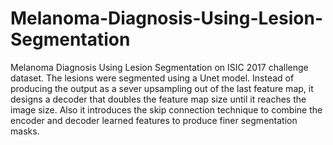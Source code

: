 # Melanoma-Diagnosis-Using-Lesion-Segmentation
Melanoma Diagnosis Using Lesion Segmentation on ISIC 2017 challenge dataset. The lesions were segmented using a Unet model.
Instead of producing the output as a sever upsampling out of the last feature map, it designs a decoder that doubles the feature map size until it reaches the image size.
Also it introduces the skip connection technique to combine the encoder and decoder learned features to produce finer segmentation masks.

